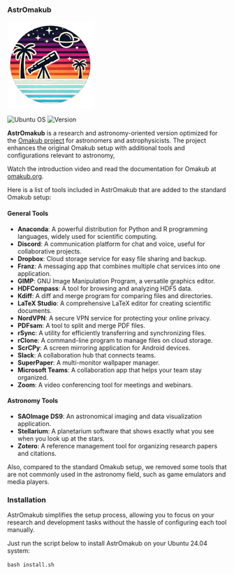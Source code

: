 ### AstrOmakub

<img src="content/icon.png" alt="content/icon.png" width="200"/>


![Ubuntu OS](https://img.shields.io/badge/Ubuntu%20OS-24.04-green?style=flat&logo=ubuntu)
![Version](https://img.shields.io/badge/Version-1.0.0-blue?style=flat)



**AstrOmakub** is a research and astronomy-oriented version optimized for the [Omakub project](https://github.com/basecamp/omakub) for astronomers and astrophysicists. The project enhances the original Omakub setup with additional tools and configurations relevant to astronomy,

Watch the introduction video and read the documentation for Omakub at [omakub.org](https://omakub.org).


Here is a list of tools included in AstrOmakub that are added to the standard Omakub setup:

#### General Tools

- **Anaconda**: A powerful distribution for Python and R programming languages, widely used for scientific computing.
- **Discord**: A communication platform for chat and voice, useful for collaborative projects.
- **Dropbox**: Cloud storage service for easy file sharing and backup.
- **Franz**: A messaging app that combines multiple chat services into one application.
- **GIMP**: GNU Image Manipulation Program, a versatile graphics editor.
- **HDFCompass**: A tool for browsing and analyzing HDF5 data.
- **Kdiff**: A diff and merge program for comparing files and directories.
- **LaTeX Studio**: A comprehensive LaTeX editor for creating scientific documents.
- **NordVPN**: A secure VPN service for protecting your online privacy.
- **PDFsam**: A tool to split and merge PDF files.
- **rSync**: A utility for efficiently transferring and synchronizing files.
- **rClone**: A command-line program to manage files on cloud storage.
- **ScrCPy**: A screen mirroring application for Android devices.
- **Slack**: A collaboration hub that connects teams.
- **SuperPaper**: A multi-monitor wallpaper manager.
- **Microsoft Teams**: A collaboration app that helps your team stay organized.
- **Zoom**: A video conferencing tool for meetings and webinars.

#### Astronomy Tools

- **SAOImage DS9**: An astronomical imaging and data visualization application.
- **Stellarium**: A planetarium software that shows exactly what you see when you look up at the stars.
- **Zotero**: A reference management tool for organizing research papers and citations.

Also, compared to the standard Omakub setup, we removed some tools that are not commonly used in the astronomy field, such as game emulators and media players.

### Installation

AstrOmakub simplifies the setup process, allowing you to focus on your research and development tasks without the hassle of configuring each tool manually.

Just run the script below to install AstrOmakub on your Ubuntu 24.04 system:

```bash install.sh```
